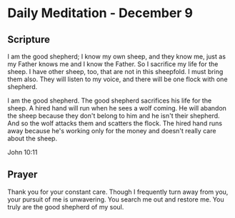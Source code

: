 # Daily Meditation - December 9

## Scripture

I am the good shepherd; I know my own sheep, and they know me, just as my Father knows me and I know
the Father. So I sacrifice my life for the sheep. I  have other sheep, too, that are not in this
sheepfold. I must bring  them also. They will listen to my voice, and there will be one flock  with
one shepherd.

I am the good shepherd. The good shepherd sacrifices his life for the sheep. A  hired hand will run
when he sees a wolf coming. He will abandon the  sheep because they don't belong to him and he
isn't their shepherd. And  so the wolf attacks them and scatters the flock. The hired hand runs
away because he's working only for the money and doesn't really care about the sheep.


John 10:11


## Prayer

Thank you for your constant care.  Though I frequently turn away from you, your pursuit of me is 
unwavering.  You search me out and restore me.  You truly are the good shepherd of my soul.

